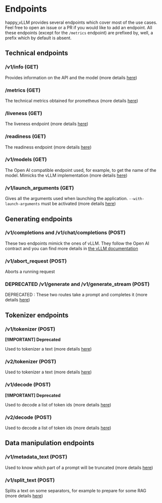 # Endpoints

happy_vLLM provides several endpoints which cover most of the use cases. Feel free to open an issue or a PR if you would like to add an endpoint. All these endpoints (except for the `/metrics` endpoint) are prefixed by, well, a prefix which by default is absent. 

## Technical endpoints

### /v1/info (GET)

Provides information on the API and the model (more details [here](technical.md))

### /metrics (GET)

The technical metrics obtained for prometheus (more details [here](technical.md))

### /liveness (GET)

The liveness endpoint (more details [here](technical.md))

### /readiness (GET)

The readiness endpoint (more details [here](technical.md))

### /v1/models (GET)

The Open AI compatible endpoint used, for example, to get the name of the model. Mimicks the vLLM implementation (more details [here](technical.md))

### /v1/launch_arguments (GET)

Gives all the arguments used when launching the application. `--with-launch-arguments` must be activated (more details [here](technical.md))

## Generating endpoints

### /v1/completions and /v1/chat/completions (POST)

These two endpoints mimick the ones of vLLM. They follow the Open AI contract and you can find more details in [the vLLM documentation](https://docs.vllm.ai/en/latest/serving/openai_compatible_server.html)

### /v1/abort_request (POST)

Aborts a running request 

### DEPRECATED /v1/generate and /v1/generate_stream (POST)

DEPRECATED : These two routes take a prompt and completes it (more details [here](generate.md))

## Tokenizer endpoints

### /v1/tokenizer (POST)
**[!IMPORTANT] Deprecated**

Used to tokenizer a text (more details [here](tokenizer.md))

### /v2/tokenizer (POST)

Used to tokenizer a text (more details [here](tokenizer.md))

### /v1/decode (POST)
**[!IMPORTANT] Deprecated**

Used to decode a list of token ids (more details [here](tokenizer.md))

### /v2/decode (POST)

Used to decode a list of token ids (more details [here](tokenizer.md))

## Data manipulation endpoints

### /v1/metadata_text (POST)

Used to know which part of a prompt will be truncated (more details [here](data_manipulation.md))

### /v1/split_text (POST)

Splits a text on some separators, for example to prepare for some RAG (more details [here](data_manipulation.md))